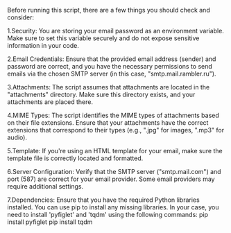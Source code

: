 Before running this script, there are a few things you should check and consider:

1.Security: You are storing your email password as an environment variable. Make sure to set this variable securely and do not expose sensitive information in your code.

2.Email Credentials: Ensure that the provided email address (sender) and password are correct, and you have the necessary permissions to send emails via the chosen SMTP server (in this case, "smtp.mail.rambler.ru").

3.Attachments: The script assumes that attachments are located in the "attachments" directory. Make sure this directory exists, and your attachments are placed there.

4.MIME Types: The script identifies the MIME types of attachments based on their file extensions. Ensure that your attachments have the correct extensions that correspond to their types (e.g., ".jpg" for images, ".mp3" for audio).

5.Template: If you're using an HTML template for your email, make sure the template file is correctly located and formatted.

6.Server Configuration: Verify that the SMTP server ("smtp.mail.com") and port (587) are correct for your email provider. Some email providers may require additional settings.

7.Dependencies: Ensure that you have the required Python libraries installed. You can use pip to install any missing libraries. In your case, you need to install 'pyfiglet' and 'tqdm' using the following commands: pip install pyfiglet
                                     pip install tqdm